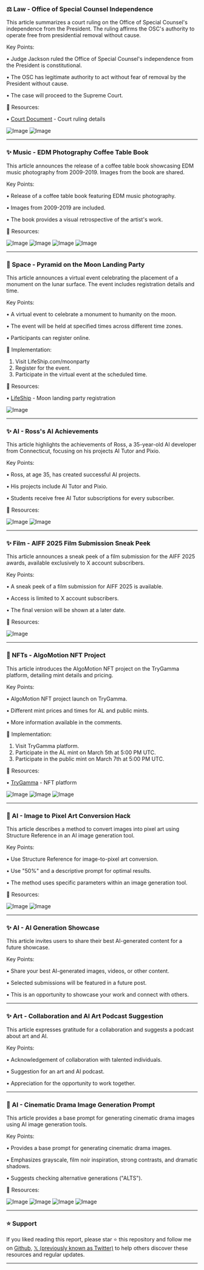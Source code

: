 ### ⚖️ Law - Office of Special Counsel Independence

This article summarizes a court ruling on the Office of Special Counsel's independence from the President.  The ruling affirms the OSC's authority to operate free from presidential removal without cause.

Key Points:

• Judge Jackson ruled the Office of Special Counsel's independence from the President is constitutional.


• The OSC has legitimate authority to act without fear of removal by the President without cause.


• The case will proceed to the Supreme Court.


🔗 Resources:

• [Court Document](https://ecf.dcd.uscourts.gov/cgi-bin/show_public_doc?2025cv0385-32…) - Court ruling details

![Image](https://pbs.twimg.com/media/Gk_9Rw2XYAAc5hX?format=jpg&name=small)
![Image](https://pbs.twimg.com/media/Gk_9RwrXwAA-edl?format=jpg&name=small)

---
### ✨ Music - EDM Photography Coffee Table Book

This article announces the release of a coffee table book showcasing EDM music photography from 2009-2019.  Images from the book are shared.

Key Points:

•  Release of a coffee table book featuring EDM music photography.


• Images from 2009-2019 are included.


• The book provides a visual retrospective of the artist's work.



🔗 Resources:

![Image](https://pbs.twimg.com/media/Gk_-aYUWwAAJuFe?format=jpg&name=360x360)
![Image](https://pbs.twimg.com/media/Gk_-aYVXoAAs8yr?format=jpg&name=360x360)
![Image](https://pbs.twimg.com/media/Gk_-aYUXsAAVPpG?format=jpg&name=360x360)
![Image](https://pbs.twimg.com/media/Gk_-aYVWMAA2rWd?format=jpg&name=360x360)

---
### 🚀 Space - Pyramid on the Moon Landing Party

This article announces a virtual event celebrating the placement of a monument on the lunar surface. The event includes registration details and time.

Key Points:

•  A virtual event to celebrate a monument to humanity on the moon.


•  The event will be held at specified times across different time zones.


• Participants can register online.


🚀 Implementation:

1. Visit LifeShip.com/moonparty
2. Register for the event.
3. Participate in the virtual event at the scheduled time.


🔗 Resources:

• [LifeShip](http://LifeShip.com/moonparty) - Moon landing party registration

![Image](https://pbs.twimg.com/media/Gk_w8Eja8AACig_?format=jpg&name=small)

---
### ✨ AI - Ross's AI Achievements

This article highlights the achievements of Ross, a 35-year-old AI developer from Connecticut, focusing on his projects AI Tutor and Pixio.

Key Points:

• Ross, at age 35, has created successful AI projects.


• His projects include AI Tutor and Pixio.


• Students receive free AI Tutor subscriptions for every subscriber.


🔗 Resources:

![Image](https://pbs.twimg.com/media/GkpwvsRWUAE74Vu?format=jpg&name=small)
![Image](https://pbs.twimg.com/media/GkozL-wXwAAmDI_?format=jpg&name=240x240)

---
### ✨ Film - AIFF 2025 Film Submission Sneak Peek

This article announces a sneak peek of a film submission for the AIFF 2025 awards, available exclusively to X account subscribers.

Key Points:

• A sneak peek of a film submission for AIFF 2025 is available.


• Access is limited to X account subscribers.


• The final version will be shown at a later date.


🔗 Resources:

![Image](https://pbs.twimg.com/media/Gk6bnfYXUAA3uDt?format=jpg&name=small)

---
### 🚀 NFTs - AlgoMotion NFT Project

This article introduces the AlgoMotion NFT project on the TryGamma platform, detailing mint details and pricing.

Key Points:

• AlgoMotion NFT project launch on TryGamma.


• Different mint prices and times for AL and public mints.


• More information available in the comments.


🚀 Implementation:

1. Visit TryGamma platform.
2. Participate in the AL mint on March 5th at 5:00 PM UTC.
3. Participate in the public mint on March 7th at 5:00 PM UTC.


🔗 Resources:

• [TryGamma](https://x.com/trygamma) - NFT platform

![Image](https://pbs.twimg.com/ext_tw_video_thumb/1895339292798390272/pu/img/9V0XN7yadLzIqPGo.jpg)
![Image](https://pbs.twimg.com/ext_tw_video_thumb/1895339326537392128/pu/img/AT0FAwi1aH5qAkNP.jpg)
![Image](https://pbs.twimg.com/ext_tw_video_thumb/1895339357873016832/pu/img/m2NC_DDnKfkkUmAl.jpg)

---
### 🤖 AI - Image to Pixel Art Conversion Hack

This article describes a method to convert images into pixel art using Structure Reference in an AI image generation tool.

Key Points:

• Use Structure Reference for image-to-pixel art conversion.


• Use "50%" and a descriptive prompt for optimal results.


• The method uses specific parameters within an image generation tool.


🔗 Resources:

![Image](https://pbs.twimg.com/media/Gk-HHbNWwAAM7wC?format=jpg&name=small)
![Image](https://pbs.twimg.com/media/Gk-HbIkW0AEpd3a?format=jpg&name=small)

---
### ✨ AI - AI Generation Showcase

This article invites users to share their best AI-generated content for a future showcase.

Key Points:

• Share your best AI-generated images, videos, or other content.


• Selected submissions will be featured in a future post.


• This is an opportunity to showcase your work and connect with others.


---
### ✨ Art - Collaboration and AI Art Podcast Suggestion

This article expresses gratitude for a collaboration and suggests a podcast about art and AI.

Key Points:

• Acknowledgement of collaboration with talented individuals.


• Suggestion for an art and AI podcast.


• Appreciation for the opportunity to work together.

---
### 🤖 AI - Cinematic Drama Image Generation Prompt

This article provides a base prompt for generating cinematic drama images using AI image generation tools.

Key Points:

•  Provides a base prompt for generating cinematic drama images.


•  Emphasizes grayscale, film noir inspiration, strong contrasts, and dramatic shadows.


•  Suggests checking alternative generations ("ALTS").


🔗 Resources:

![Image](https://pbs.twimg.com/media/Gk-XjENXMAA2je6?format=jpg&name=360x360)
![Image](https://pbs.twimg.com/media/Gk-XjEDXQAADv5m?format=jpg&name=360x360)
![Image](https://pbs.twimg.com/media/Gk-XjEXWsAAIUS7?format=jpg&name=360x360)
![Image](https://pbs.twimg.com/media/Gk-XjDwXIAAtZT4?format=jpg&name=360x360)


---

### ⭐️ Support

If you liked reading this report, please star ⭐️ this repository and follow me on [Github](https://github.com/Drix10), [𝕏 (previously known as Twitter)](https://x.com/DRIX_10_) to help others discover these resources and regular updates.

---